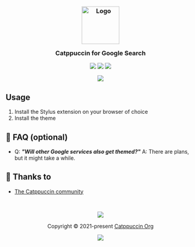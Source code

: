 <h3 align="center">
	<img src="https://raw.githubusercontent.com/catppuccin/catppuccin/dev/assets/logos/exports/1544x1544_circle.png" width="100" alt="Logo"/><br/>
	<img src="https://raw.githubusercontent.com/catppuccin/catppuccin/dev/assets/misc/transparent.png" height="30" width="0px"/>
	Catppuccin for Google Search
	<img src="https://raw.githubusercontent.com/catppuccin/catppuccin/dev/assets/misc/transparent.png" height="30" width="0px"/>
</h3>

<p align="center">
    <a href="https://github.com/DartMNKY/google-catppuccin-theme/stargazers"><img src="https://img.shields.io/github/stars/DartMNKY/google-catppuccin-theme?colorA=1e1e28&colorB=c9cbff&style=for-the-badge&logo=starship"></a>
    <a href="https://github.com/DartMNKY/google-catppuccin-theme/issues"><img src="https://img.shields.io/github/issues/DartMNKY/google-catppuccin-theme?colorA=1e1e28&colorB=f7be95&style=for-the-badge"></a>
    <a href="https://github.com/DartMNKY/google-catppuccin-theme/contributors"><img src="https://img.shields.io/github/contributors/DartMNKY/google-catppuccin-theme?colorA=1e1e28&colorB=b1e1a6&style=for-the-badge"></a>
</p>

<p align="center">
  <img src="[https://raw.githubusercontent.com/catppuccin/catppuccin/dev/assets/misc/sample.png](https://github.com/DartMNKY/google-catppuccin-theme/blob/7573997cd4ea22e359f35c75cedf38ca1c26e2b1/assets/Screenshot%20from%202022-05-19%2023-45-49.png)"/>
</p>

## Usage

1. Install the Stylus extension on your browser of choice
2. Install the theme

## 🙋 FAQ (optional)

- Q: **_"Will other Google services also get themed?"_**
  A: There are plans, but it might take a while.

## 💝 Thanks to

- [The Catppuccin community](https://github.com/catppuccin)

&nbsp;

<p align="center"><img src="https://raw.githubusercontent.com/catppuccin/catppuccin/dev/assets/footers/gray0_ctp_on_line.svg?sanitize=true" /></p>
<p align="center">Copyright &copy; 2021-present <a href="https://github.com/catppuccin" target="_blank">Catppuccin Org</a>
<p align="center"><a href="https://github.com/catppuccin/catppuccin/blob/main/LICENSE"><img src="https://img.shields.io/static/v1.svg?style=for-the-badge&label=License&message=MIT&logoColor=d9e0ee&colorA=302d41&colorB=c9cbff"/></a></p>
